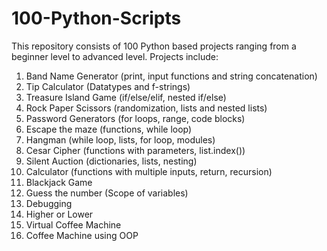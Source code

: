 # 100-Python-Scripts
This repository consists of 100 Python based projects ranging from a beginner level to advanced level.
Projects include:

1. Band Name Generator (print, input functions and string concatenation)
2. Tip Calculator (Datatypes and f-strings)
3. Treasure Island Game (if/else/elif, nested if/else)
4. Rock Paper Scissors (randomization, lists and nested lists)
5. Password Generators (for loops, range, code blocks)
6. Escape the maze (functions, while loop)
7. Hangman (while loop, lists, for loop, modules)
8. Cesar Cipher (functions with parameters, list.index())
9. Silent Auction (dictionaries, lists, nesting)
10. Calculator (functions with multiple inputs, return, recursion)
11. Blackjack Game
12. Guess the number (Scope of variables)
13. Debugging 
14. Higher or Lower
15. Virtual Coffee Machine
16. Coffee Machine using OOP




